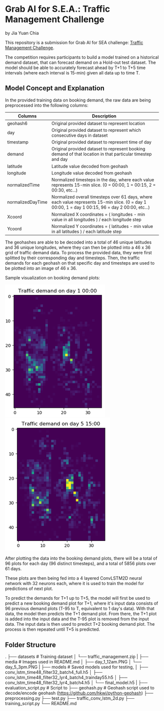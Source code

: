 # Grab AI for S.E.A.: Traffic Management Challenge
by Jia Yuan Chia

This repository is a submission for Grab AI for SEA challenge: [Traffic Management Challenge](https://www.aiforsea.com/traffic-management).

The competition requires participants to build a model trained on a historical demand dataset, that can forecast demand on a Hold-out test dataset. 
The model should be able to accurately forecast ahead by T+1 to T+5 time intervals (where each interval is 15-min) given all data up to time T.

## Model Concept and Explanation
In the provided training data on booking demand, the raw data are being preprocessed into the following columns:

| Columns        | Description           |
| -------------- | --------------------- |
| geohash6       | Original provided dataset to represent location |
| day            | Original provided dataset to represent which consecutive days in dataset      |
| timestamp      | Original provided dataset to represent time of day      |
| demand         | Original provided dataset to represent booking demand of that location in that particular timestep and day |
| latitude       | Latitude value decoded from geohash      |
| longitude      | Longitude value decoded from geohash      |
| normalizedTime | Normalized timesteps in the day, where each value represents 15-min slice. (0 = 00:00, 1 = 00:15, 2 = 00:30, etc...) |
| normalizedDayTime | Normalized overall timesteps over 61 days, where each value represents 15-min slice. (0 = day 1 00:00, 1 = day 1 00:15, 96 = day 2 00:00, etc...) |
| Xcoord | Normalized X coordinates = ( longitudes - min value in all longitudes ) / each longitude step |
| Ycoord | Normalized Y coordinates = ( latitudes - min value in all latitudes ) / each latitude step |

The geohashes are able to be decoded into a total of 46 unique latitudes and 36 unique longitudes, where they can then be plotted into a 46 x 36 grid of traffic demand data.
To process the provided data, they were first splitted by their corresponding day and timesteps. 
Then, the traffic demands for each geohash on that specific day and timesteps are used to be plotted into an image of 46 x 36.

Sample visualization on booking demand plots:

![alt text](Media/day_1_12am.PNG)
![alt text](Media/day_5_3pm.PNG)

After plotting the data into the booking demand plots, there will be a total of 96 plots for each day (96 distinct timesteps), 
and a total of 5856 plots over 61 days.

These plots are then being fed into a 4 layered ConvLSTM2D neural network with 32 neurons each, where it is used to train the model for predictions of next plot.

To predict the demands for T+1 up to T+5, the model will first be used to predict a new booking demand plot for T+1, where it's input data consists of 96 previous demand plots (T-95 to T, equivalent to 1 day's data).
With that data, the model then predicts the T+1 demand plot.
From there, the T+1 plot is added into the input data and the T-95 plot is removed from the input data.
The input data is then used to predict T+2 booking demand plot.
The process is then repeated until T+5 is predicted.

## Folder Structure

  .
  ├── datasets                  # Training dataset
  │   └── traffic_management.zip
  |
  ├── media                     # Images used in README.md
  │   ├── day_1_12am.PNG
  │   └── day_5_3pm.PNG
  |
  ├── models                    # Saved models used for testing, 
  │   ├── conv_lstm_time48_filter32_batch4_full.h5
  │   ├── conv_lstm_time48_filter32_lyr4_batch4_trainday55.h5
  │   ├── conv_lstm_time48_filter32_lyr4_batch4.h5
  │   └── final_model.h5
  |
  ├── evaluation_script.py      # Script to 
  ├── geohash.py                # Geohash script used to decode/encode geohash (https://github.com/hkwi/python-geohash)
  ├── preprocessing.py
  ├── test.py
  ├── traffic_conv_lstm_2d.py
  ├── training_script.py
  └── README.md

